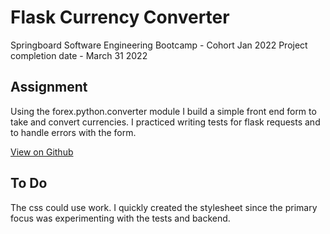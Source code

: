 # Flask Currency Converter

Springboard Software Engineering Bootcamp - Cohort Jan 2022
Project completion date - March 31 2022

## Assignment
Using the forex.python.converter module I build a simple front end form to take and convert currencies.
I practiced writing tests for flask requests and to handle errors with the form.

[View on Github](https://github.com/nll004/Currency-Converter-App)
## To Do
The css could use work. I quickly created the stylesheet since the primary focus was experimenting with the tests and backend.
